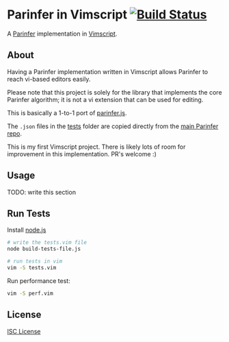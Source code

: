 # Parinfer in Vimscript [![Build Status](https://travis-ci.org/oakmac/parinfer-viml.svg?branch=master)](https://travis-ci.org/oakmac/parinfer-viml)

A [Parinfer] implementation in [Vimscript].

## About

Having a Parinfer implementation written in Vimscript allows Parinfer to reach
vi-based editors easily.

Please note that this project is solely for the library that implements the core
Parinfer algorithm; it is not a vi extension that can be used for editing.

This is basically a 1-to-1 port of [parinfer.js].

The `.json` files in the [tests] folder are copied directly from the [main
Parinfer repo].

This is my first Vimscript project. There is likely lots of room for improvement
in this implementation. PR's welcome :)

## Usage

TODO: write this section

## Run Tests

Install [node.js]

```sh
# write the tests.vim file
node build-tests-file.js

# run tests in vim
vim -S tests.vim
```

Run performance test:

```sh
vim -S perf.vim
```

## License

[ISC License]

[Parinfer]:https://shaunlebron.github.io/parinfer/
[Vimscript]:https://en.wikipedia.org/wiki/Vim_(text_editor)#Vim_script
[parinfer.js]:https://github.com/shaunlebron/parinfer/blob/master/lib/parinfer.js
[tests]:tests/
[main Parinfer repo]:https://github.com/shaunlebron/parinfer/tree/master/lib/test/cases
[parinfer.js API]:https://github.com/shaunlebron/parinfer/tree/master/lib#api
[node.js]:https://nodejs.org
[ISC License]:LICENSE.md
